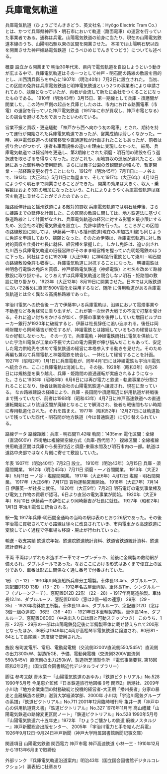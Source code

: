 # 兵庫電気軌道

兵庫電気軌道（ひょうごでんききどう、英文社名：Hyōgo Electric Tram Co.）とは、かつて兵庫県神戸市・明石市において軌道（路面電車）の運営を行っていた事業者である。通称は兵電。山陽電気鉄道の前身に当たり、現在の山陽電気鉄道本線のうち、山陽明石駅以東の区間を開業させた。
本項では山陽明石駅以西を開業させた神戸姫路電気鉄道（こうべひめじでんきてつどう）についても述べる。

概要
設立から開業まで
明治30年代末、県内で電気軌道を自設しようという動きが広まる中で、兵庫電気軌道はその一つとして神戸 - 明石間の路線の敷設を目的とし、川西清兵衛らを中心に1907年（明治40年）7月2日に設立された。
当初、この区間の免許は兵庫電気鉄道と明神電気鉄道という2つの事業者により申請されており、競願となっていたが、両者が合流して新たに会社をつくることになったものである。
1910年（明治43年）3月15日、第一期線として兵庫 - 須磨間が開業した。この時神戸側の起点を兵庫としたのは、市内における路面電車（市電）の運営を行っていた神戸電気鉄道（1917年に市が買収し、神戸市電となる）との競合を避けるためであったといわれている。

営業不振と買収・更迭騒動
「神戸から西へ向かう初の電車」とされ、期待を持って運行が開始された兵庫電気軌道であったが、営業成績は芳しくなかった。一時、神戸電気鉄道への経営移管や直通運転が計画されたこともあったが、前者は折り合いがつかず、後者も車両規格の違いを理由に実現しなかった。
結局、兵庫電気軌道では経営陣を更迭し、第2期線とされた須磨 - 明石間の建設を行う選択肢を取らざるを得なくなった。だがこれも、用地買収の進展が遅れたこと、須磨にあった御料地の借用問題、さらには舞子公園の景観問題が絡んで、暫定開業・一部経路変更を行うことになり、1912年（明治45年）7月11日に一ノ谷まで、1913年（大正3年）5月11日に塩屋まで、そして1917年（大正6年）4月12日にようやく明石まで開業させることができた。
開業の効果は大きく、収入・乗客数はおよそ3割の増加になったという。これによりようやく兵庫電気軌道は経営を軌道に乗せることができたのであった。

姫路延伸計画と播州鉄道による敵対的買収
兵庫電気軌道では明石延伸後、さらに姫路までの延伸を計画した。この区間の敷設に関しては、地方鉄道法に基づく鉄道路線として計画がなされ、兵庫電気軌道の経営に対する影響を最小限にするため、別会社の明姫電気鉄道を設立し、免許申請を行った。
ところがこの区間の路線敷設に関しては、伊藤英一率いる播州鉄道(現在のJR加古川線)も同じように免許を申請しており、競願となった。そのため伊藤は、兵庫電気軌道に対し敵対的買収を仕掛け社長に就任、経営権を掌握した。
しかし免許は、追い出された川西ら兵庫電気軌道の旧経営陣がそのまま経営権を握っていた明姫電鉄のほうに下った。同社はさらに1920年（大正9年）に神明急行電鉄として湊川 - 明石間の路線敷設免許も収得し、兵庫電気軌道に対抗することになった。
明姫電鉄は神明急行電鉄の免許を買収、神戸姫路電気鉄道（神姫電鉄）と社名を改めて路線敷設に取り掛かる。とりあえずは兵庫電気軌道と競合しない明石 - 姫路間の敷設に取り掛かり、1923年（大正12年）8月19日に開業させた。日本では大阪鉄道に次いで2番めに直流1500V電化を採用するなど、随所
に併用軌道がある兵庫電気軌道とは全く異なる高規格路線であった。

宇治川電気への統合後
一方で伊藤率いる兵庫電軌は、沿線において電燈事業や不動産など多角経営に乗り出すが、これが第一次世界大戦での不況で打撃を受ける。それに追い討ちをかけるが如く、伊藤の事業を後押ししていた増田ビルブローカー銀行が1920年に破綻すると、伊藤は社長辞任に追い込まれる。後任は岡崎財閥から岡崎藤吉が就任するが、神姫電鉄とは接続しているものの経営はなかなか好転しなかった。
その一方で。兵庫電軌・神姫電鉄両社に電気を供給していた宇治川電気が工業の不振で大口の電力需要が伸び悩んだこともあって、安定した電力供給先を求めて電気鉄道の経営に本格参入する動きを見せた。そのため再編も兼ねて兵庫電軌と神姫電鉄を統合し、一体化して経営することを計画。1927年（昭和2年）1月1日に兵庫電軌が、同年4月1日には神姫電鉄も宇治川電気へ統合され、ここに兵庫電軌は消滅した。
その後、1928年（昭和3年）8月26日には規格差を乗り越え、兵庫 - 姫路間の直通運転が実施されるようになった。さらに1933年（昭和8年）6月6日には再び電力と鉄道・軌道事業が分割されることになり、後者は新設会社の山陽電気鉄道へ譲渡され、現在に至っている。
なお路線建設の経緯により、兵庫 - 長田間や須磨周辺に併用軌道が終戦後まで残っていたが、前者は1968年（昭和43年）4月7日に神戸高速鉄道への直通運転開始により該当区間が廃線となることで解消され、後者も戦後間もない時期に専用軌道化された。それを踏まえ、1977年（昭和52年）12月27日には軌道扱いで残っていた西代 - 明石間が地方鉄道（今は普通鉄道）に切り替えられている。

路線データ
路線距離：兵庫 - 明石間11.42哩
軌間：1435mm
電化区間：全線（直流600V）市街地は複線架空線方式（兵庫-西代間？）
複線区間：全線複線
併用軌道区間は兵庫から長田付近と須磨-東垂水間及び明石市内の一部。軌道は道路中央部ではなく片側に寄せて敷設していた。

年表
1907年（明治40年）7月2日 設立。
1910年（明治43年）3月15日 兵庫 - 須磨間開業。
1912年（明治45年）7月11日 須磨 - 一ノ谷間開業。
1913年（大正2年）5月11日 一ノ谷 - 塩屋間開業。
1917年（大正6年）4月12日 塩屋 - 明石間開業。
1917年（大正6年）7月17日 貨物運輸営業開始。
1918年（大正7年）7月14日 伊藤英一が社長に就任。
1920年（大正9年）7月2日 明石電灯の電気事業権及び電気工作物の買収が認可。6日より直営の電気事業が開始。
1920年（大正9年）8月10日 伊藤英一の辞任により岡崎藤吉が社長に就任。
1927年（昭和2年）1月1日 宇治川電気に統合される。

駅一覧
1917年兵庫-明石間全通時の当時の駅は表のとおり26駅であった。その後宇治電に買収されてから路線は徐々に改良されていき、市内電車から高速鉄道に変貌していく過程で停車場も移設・廃止が行われていった。

輸送・収支実績
鉄道院年報、鉄道院鉄道統計資料、鉄道省鉄道統計資料、鉄道統計資料より

車両
車両はいずれも木造ボギー車でオープンデッキ、前後に金属製の救助網が備えられ、ダブルポールであった。なおここにおける形式はあくまで便宜上の区分であり、車番は形式に関係なく通し番号で付番されていた。

1形 （1 - 12）- 1910年川崎造船所兵庫分工場製。車体長13.4m、ダブルルーフ、窓配置D13D
13形 （13 - 21）- 1912年名古屋車両製。車体長11m、シングルルーフ（プレーンアーチ）、窓配置D12D
22形 （22 - 28）- 1917年高尾造船製。車体長12.1m、ダブルルーフ、窓配置D10D（窓は2個一組の連窓）
29形 （29 - 35）- 1920年梅鉢鉄工所製。車体長13.4m、ダブルルーフ、窓配置D12D（窓は3個一組の連窓）
36形 （36 - 40）- 1921年日本車輌製造製。車体長14m、ダブルルーフ、窓配置D6D6D（中央出入り口は扉と可動ステップつき）
このうち、1形・22形・29形の一部は山陽電鉄発足後に半鋼製車体に載せ替えられて200形となったほか、36形は1949年に4両が高松琴平電気鉄道に譲渡され、80形81 - 84として長尾線・志度線で使用された。

施設
桜町変電所、常用、電動発電機（交流側3200V直流側550/545V）直流側の出力300kW、製造所GE、予備、電動発電機（交流側3200V直流側550/545V）直流側の出力250kW、製造所芝浦製作所
『電気事業要覧. 第18回 昭和2年2月』（国立国会図書館近代デジタルライブラリー）

脚注
参考文献
青木栄一「山陽電気鉄道のあゆみ」『鉄道ピクトリアル』No.528 1990年5月号
今尾恵介監修『日本鉄道旅行地図帳 9号 関西2』新潮社、2009年
小川功『地方企業集団の財務破綻と投機的経営者-大正期「播州長者」分家の暴走と金融構造の疲弊』滋賀大学経済学部、2000年
小川功「宇治川電気グループの系譜」『鉄道ピクトリアル』No.711 2001年12月臨時増刊号
亀井一男「神戸中心の併用軌道覚え書」『鉄道ピクトリアル』No.327 1976年11月号
高山禮蔵「山陽電気鉄道の路線変更区間ノート」『鉄道ピクトリアル』No.528 1990年5月号
『山陽電気鉄道六十五年史』1972年
『ひょうご懐かしの鉄道 廃線ノスタルジー』神戸新聞総合出版センター、 2005年
「宇治川電力と手を結んだ兵電」1926年9月12日-9月24日神戸新聞（神戸大学附属図書館新聞記事文庫）

関連項目
山陽電気鉄道
関西電力
神戸市電
神戸高速鉄道
小林一三 - 1910年12月から1913年6月まで取締役

外部リンク
『兵庫電気軌道沿道案内』明治43年（国立国会図書館デジタルコレクション）裏表紙に社章あり